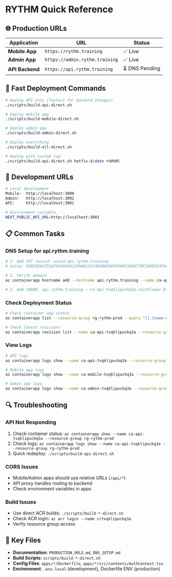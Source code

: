 # RYTHM Quick Reference

## 🌐 Production URLs

| **Application** | **URL** | **Status** |
|----------------|---------|------------|
| **Mobile App** | `https://rythm.training` | ✅ Live |
| **Admin App** | `https://admin.rythm.training` | ✅ Live |
| **API Backend** | `https://api.rythm.training` | ⏳ DNS Pending |

## 🚀 Fast Deployment Commands

```bash
# Deploy API only (fastest for backend changes)
./scripts/build-api-direct.sh

# Deploy mobile app
./scripts/build-mobile-direct.sh

# Deploy admin app  
./scripts/build-admin-direct.sh

# Deploy everything
./scripts/build-all-direct.sh

# Deploy with custom tag
./scripts/build-api-direct.sh hotfix-$(date +%H%M)
```

## 🔧 Development URLs

```bash
# Local development
Mobile:  http://localhost:3000
Admin:   http://localhost:3002  
API:     http://localhost:3001

# Environment variable
NEXT_PUBLIC_API_URL=http://localhost:3001
```

## 📋 Common Tasks

### DNS Setup for api.rythm.training
```bash
# 1. Add TXT record: asuid.api.rythm.training
# Value: 5E8E9E4CF55A7645D02D12FA6815374B3BA938F9968F2A9E77BF186DC63F6C6B

# 2. Verify domain
az containerapp hostname add --hostname api.rythm.training --name ca-api-tvqklipuckq3a --resource-group rg-rythm-prod

# 3. Add CNAME: api.rythm.training → ca-api-tvqklipuckq3a.niceflower-8f98874d.swedencentral.azurecontainerapps.io
```

### Check Deployment Status
```bash
# Check container app status
az containerapp list --resource-group rg-rythm-prod --query "[].{name:name,status:properties.provisioningState,fqdn:properties.configuration.ingress.fqdn}" --output table

# Check latest revisions
az containerapp revision list --name ca-api-tvqklipuckq3a --resource-group rg-rythm-prod --query "[].{name:name,active:properties.active,createdTime:properties.createdTime}" --output table
```

### View Logs
```bash
# API logs
az containerapp logs show --name ca-api-tvqklipuckq3a --resource-group rg-rythm-prod --follow

# Mobile app logs  
az containerapp logs show --name ca-mobile-tvqklipuckq3a --resource-group rg-rythm-prod --follow

# Admin app logs
az containerapp logs show --name ca-admin-tvqklipuckq3a --resource-group rg-rythm-prod --follow
```

## 🔍 Troubleshooting

### API Not Responding
1. Check container status: `az containerapp show --name ca-api-tvqklipuckq3a --resource-group rg-rythm-prod`
2. Check logs: `az containerapp logs show --name ca-api-tvqklipuckq3a --resource-group rg-rythm-prod`
3. Quick redeploy: `./scripts/build-api-direct.sh`

### CORS Issues
- Mobile/Admin apps should use relative URLs (`/api/*`) 
- API proxy handles routing to backend
- Check environment variables in apps

### Build Issues
- Use direct ACR builds: `./scripts/build-*-direct.sh`
- Check ACR login: `az acr login --name crtvqklipuckq3a`
- Verify resource group access

## 📁 Key Files

- **Documentation**: `PRODUCTION_URLS.md`, `DNS_SETUP.md`
- **Build Scripts**: `scripts/build-*-direct.sh`
- **Config Files**: `apps/*/Dockerfile`, `apps/*/src/contexts/AuthContext.tsx`
- **Environment**: `.env.local` (development), Dockerfile ENV (production)